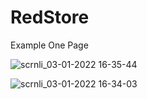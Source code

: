 # RedStore
Example One Page

![scrnli_03-01-2022 16-35-44](https://user-images.githubusercontent.com/40963928/147936686-965434ad-aac2-4d4a-87d8-eea3141a5e93.png)

![scrnli_03-01-2022 16-34-03](https://user-images.githubusercontent.com/40963928/147936690-88b16384-6521-4906-9c2e-0661b8609b4b.png)
